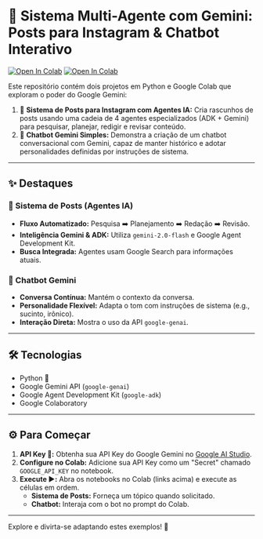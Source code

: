 # 🚀 Sistema Multi-Agente com Gemini: Posts para Instagram & Chatbot Interativo

[![Open In Colab](https://colab.research.google.com/assets/colab-badge.svg)](https://colab.research.google.com/github/avrilstihler/Agentes-de-IA/blob/main/agentes_instagram_gemini.ipynb)
[![Open In Colab](https://colab.research.google.com/assets/colab-badge.svg)]([URL_DO_SEU_NOTEBOOK_CHATBOT_AQUI](https://colab.research.google.com/github/avrilstihler/Agentes-de-IA/blob/main/chat_bot_gemini.ipynb))

Este repositório contém dois projetos em Python e Google Colab que exploram o poder do Google Gemini:

1.  📸 **Sistema de Posts para Instagram com Agentes IA:** Cria rascunhos de posts usando uma cadeia de 4 agentes especializados (ADK + Gemini) para pesquisar, planejar, redigir e revisar conteúdo.
2.  💬 **Chatbot Gemini Simples:** Demonstra a criação de um chatbot conversacional com Gemini, capaz de manter histórico e adotar personalidades definidas por instruções de sistema.

---

## ✨ Destaques

### 📸 Sistema de Posts (Agentes IA)
*   **Fluxo Automatizado:** Pesquisa ➡️ Planejamento ➡️ Redação ➡️ Revisão.
*   **Inteligência Gemini & ADK:** Utiliza `gemini-2.0-flash` e Google Agent Development Kit.
*   **Busca Integrada:** Agentes usam Google Search para informações atuais.

### 💬 Chatbot Gemini
*   **Conversa Contínua:** Mantém o contexto da conversa.
*   **Personalidade Flexível:** Adapta o tom com instruções de sistema (e.g., sucinto, irônico).
*   **Interação Direta:** Mostra o uso da API `google-genai`.

---

## 🛠️ Tecnologias

*   Python 🐍
*   Google Gemini API (`google-genai`)
*   Google Agent Development Kit (`google-adk`)
*   Google Colaboratory

---

## ⚙️ Para Começar

1.  **API Key 🔑:** Obtenha sua API Key do Google Gemini no [Google AI Studio](https://aistudio.google.com/app/apikey).
2.  **Configure no Colab:** Adicione sua API Key como um "Secret" chamado `GOOGLE_API_KEY` no notebook.
3.  **Execute ▶️:** Abra os notebooks no Colab (links acima) e execute as células em ordem.
    *   **Sistema de Posts:** Forneça um tópico quando solicitado.
    *   **Chatbot:** Interaja com o bot no prompt do Colab.

---

Explore e divirta-se adaptando estes exemplos! 🎉
